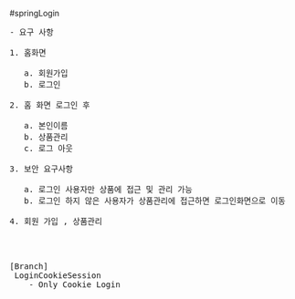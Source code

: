 #springLogin


<pre>
- 요구 사항

1. 홈화면
   
   a. 회원가입
   b. 로그인

2. 홈 화면 로그인 후

   a. 본인이름
   b. 상품관리
   c. 로그 아웃

3. 보안 요구사항

   a. 로그인 사용자만 상품에 접근 및 관리 가능
   b. 로그인 하지 않은 사용자가 상품관리에 접근하면 로그인화면으로 이동

4. 회원 가입 , 상품관리



</pre>


<pre>
[Branch]
 LoginCookieSession
    - Only Cookie Login

</pre>
